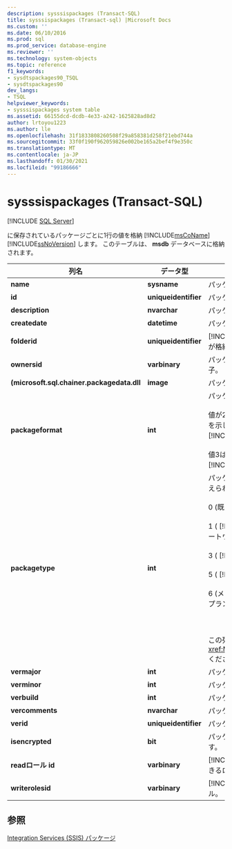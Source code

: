 ```yaml
---
description: sysssispackages (Transact-SQL)
title: sysssispackages (Transact-sql) |Microsoft Docs
ms.custom: ''
ms.date: 06/10/2016
ms.prod: sql
ms.prod_service: database-engine
ms.reviewer: ''
ms.technology: system-objects
ms.topic: reference
f1_keywords:
- sysdtspackages90_TSQL
- sysdtspackages90
dev_langs:
- TSQL
helpviewer_keywords:
- sysssispackages system table
ms.assetid: 66155dcd-dcdb-4e33-a242-1625828ad8d2
author: lrtoyou1223
ms.author: lle
ms.openlocfilehash: 31f1833808260508f29a858381d258f21ebd744a
ms.sourcegitcommit: 33f0f190f962059826e002be165a2bef4f9e350c
ms.translationtype: MT
ms.contentlocale: ja-JP
ms.lasthandoff: 01/30/2021
ms.locfileid: "99186666"
---
```

# <a name="sysssispackages-transact-sql"></a>sysssispackages (Transact-SQL)
[!INCLUDE [SQL Server](../../includes/applies-to-version/sqlserver.md)]

  に保存されているパッケージごとに1行の値を格納 [!INCLUDE[msCoName](../../includes/msconame-md.md)] [!INCLUDE[ssNoVersion](../../includes/ssnoversion-md.md)] します。 このテーブルは、 **msdb** データベースに格納されます。  
  
  
|列名|データ型|説明|  
|-----------------|---------------|-----------------|  
|**name**|**sysname**|パッケージの一意識別子です。|  
|**id**|**uniqueidentifier**|パッケージの GUID。|  
|**description**|**nvarchar**|パッケージの説明 (省略可)。|  
|**createdate**|**datetime**|パッケージが作成された日付。|  
|**folderid**|**uniqueidentifier**|[!INCLUDE[ssManStudioFull](../../includes/ssmanstudiofull-md.md)] によってパッケージの一覧が格納される論理フォルダーの GUID。|  
|**ownersid**|**varbinary**|パッケージを作成したユーザーの一意のセキュリティ識別子。|  
|**(microsoft.sql.chainer.packagedata.dll**|**image**|パッケージです。|  
|**packageformat**|**int**|パッケージが保存される形式は次のとおりです。<br /><br /> 値が2の場合は、パッケージが形式で保存されていることを示し [!INCLUDE[ssVersion2005](../../includes/ssversion2005-md.md)] [!INCLUDE[ssISnoversion](../../includes/ssisnoversion-md.md)] ます。<br /><br /> 値3は、パッケージが以降の形式で保存されることを示し [!INCLUDE[ssKatmai](../../includes/sskatmai-md.md)] [!INCLUDE[ssISnoversion](../../includes/ssisnoversion-md.md)] ます。|  
|**packagetype**|**int**|パッケージを作成したクライアント。 次のような値が考えられます。<br /><br /> 0 (既定値)<br /><br /> 1 ( [!INCLUDE[ssNoVersion](../../includes/ssnoversion-md.md)] インポートおよびエクスポートウィザード)<br /><br /> 3 ( [!INCLUDE[ssNoVersion](../../includes/ssnoversion-md.md)] レプリケーション)<br /><br /> 5 ( [!INCLUDE[ssIS](../../includes/ssis-md.md)] デザイナー)<br /><br /> 6 (メンテナンス プラン デザイナーまたはメンテナンス プラン ウィザード)<br /><br /> <br /><br /> この列の値は列挙型に対応していることに注意して <xref:Microsoft.SqlServer.Dts.Runtime.DTSPackageType> ください。|  
|**vermajor**|**int**|パッケージの最新のメジャー バージョン。|  
|**verminor**|**int**|パッケージの最新のマイナー バージョン。|  
|**verbuild**|**int**|パッケージの最新のビルドです。|  
|**vercomments**|**nvarchar**|パッケージ バージョンについてのコメント。|  
|**verid**|**uniqueidentifier**|パッケージのバージョンの GUID。|  
|**isencrypted**|**bit**|パッケージが暗号化されているかどうかを示すブール値です。|  
|**readロール id**|**varbinary**|[!INCLUDE[ssNoVersion](../../includes/ssnoversion-md.md)]パッケージを読み込むことができるロール。|  
|**writerolesid**|**varbinary**|[!INCLUDE[ssNoVersion](../../includes/ssnoversion-md.md)]パッケージを保存できるロール。|  
  
## <a name="see-also"></a>参照  
 [Integration Services &#40;SSIS&#41; パッケージ](../../integration-services/integration-services-ssis-packages.md)  
  
  
